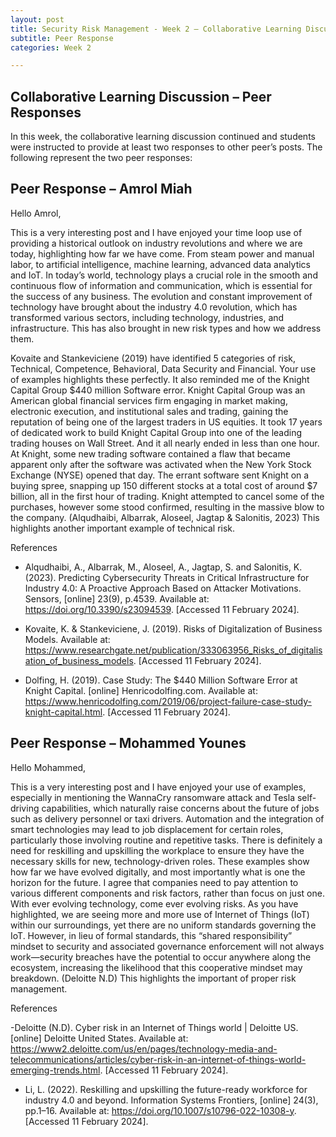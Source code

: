 ```yaml
---
layout: post
title: Security Risk Management - Week 2 – Collaborative Learning Discussion Peer Responses
subtitle: Peer Response
categories: Week 2

--- 
```


## Collaborative Learning Discussion – Peer Responses

In this week, the collaborative learning discussion continued and students were instructed to provide at least two responses to other peer’s posts. The following represent the two peer responses:

## Peer Response – Amrol Miah

Hello Amrol,

This is a very interesting post and I have enjoyed your time loop use of providing a historical outlook on industry revolutions and where we are today, highlighting how far we have come. From steam power and manual labor, to artificial intelligence, machine learning, advanced data analytics and IoT. 
In today’s world, technology plays a crucial role in the smooth and continuous flow of information and communication, which is essential for the success of any business. The evolution and constant improvement of technology have brought about the industry 4.0 revolution, which has transformed various sectors, including technology, industries, and infrastructure. This has also brought in new risk types and how we address them. 

Kovaite and Stankeviciene (2019) have identified 5 categories of risk, Technical, Competence, Behavioral, Data Security and Financial. Your use of examples highlights these perfectly. It also reminded me of the Knight Capital Group $440 million Software error. Knight Capital Group was an American global financial services firm engaging in market making, electronic execution, and institutional sales and trading, gaining the reputation of being one of the largest traders in US equities. It took 17 years of dedicated work to build Knight Capital Group into one of the leading trading houses on Wall Street. And it all nearly ended in less than one hour. At Knight, some new trading software contained a flaw that became apparent only after the software was activated when the New York Stock Exchange (NYSE) opened that day. The errant software sent Knight on a buying spree, snapping up 150 different stocks at a total cost of around $7 billion, all in the first hour of trading. Knight attempted to cancel some of the purchases, however some stood confirmed, resulting in the massive blow to the company. (Alqudhaibi, Albarrak, Aloseel, Jagtap & Salonitis, 2023) This highlights another important example of technical risk. 

References 
- Alqudhaibi, A., Albarrak, M., Aloseel, A., Jagtap, S. and Salonitis, K. (2023). Predicting Cybersecurity Threats in Critical Infrastructure for Industry 4.0: A Proactive Approach Based on Attacker Motivations. Sensors, [online] 23(9), p.4539. Available at: https://doi.org/10.3390/s23094539. [Accessed 11 February 2024]. 

- Kovaite, K. & Stankeviciene, J. (2019). Risks of Digitalization of Business Models. Available at: https://www.researchgate.net/publication/333063956_Risks_of_digitalisation_of_business_models.  [Accessed 11 February 2024]. 

- Dolfing, H. (2019). Case Study: The $440 Million Software Error at Knight Capital. [online] Henricodolfing.com. Available at: https://www.henricodolfing.com/2019/06/project-failure-case-study-knight-capital.html. [Accessed 11 February 2024]. 



## Peer Response – Mohammed Younes

Hello Mohammed,

This is a very interesting post and I have enjoyed your use of examples, especially in mentioning the WannaCry ransomware attack and Tesla self-driving capabilities, which naturally raise concerns about the future of jobs such as delivery personnel or taxi drivers. 
Automation and the integration of smart technologies may lead to job displacement for certain roles, particularly those involving routine and repetitive tasks. There is definitely a need for reskilling and upskilling the workplace to ensure they have the necessary skills for new, technology-driven roles. These examples show how far we have evolved digitally, and most importantly what is one the horizon for the future. 
I agree that companies need to pay attention to various different components and risk factors, rather than focus on just one. With ever evolving technology, come ever evolving risks. As you have highlighted, we are seeing more and more use of Internet of Things (IoT) within our surroundings, yet there are no uniform standards governing the IoT. However, in lieu of formal standards, this “shared responsibility” mindset to security and associated governance enforcement will not always work—security breaches have the potential to occur anywhere along the ecosystem, increasing the likelihood that this cooperative mindset may breakdown. (Deloitte N.D) This highlights the important of proper risk management. 



References 

-Deloitte (N.D). Cyber risk in an Internet of Things world | Deloitte US. [online] Deloitte   United States. Available at: https://www2.deloitte.com/us/en/pages/technology-media-and-telecommunications/articles/cyber-risk-in-an-internet-of-things-world-emerging-trends.html. [Accessed 11 February 2024].

- Li, L. (2022). Reskilling and upskilling the future-ready workforce for industry 4.0 and beyond. Information Systems Frontiers, [online] 24(3), pp.1–16. Available at: https://doi.org/10.1007/s10796-022-10308-y. [Accessed 11 February 2024]. 
